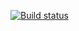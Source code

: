 [![Build status](https://ci.appveyor.com/api/projects/status/xrpdyjgoqshlivde/branch/master?svg=true)](https://ci.appveyor.com/project/Berengalina/selenium-homework/branch/master)